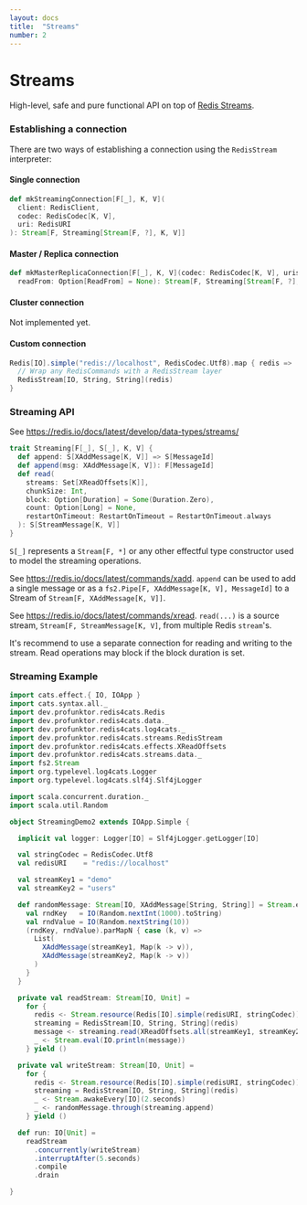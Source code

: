 ```yaml
---
layout: docs
title:  "Streams"
number: 2
---
```


# Streams

High-level, safe and pure functional API on top of [Redis Streams](https://redis.io/topics/streams-intro).

### Establishing a connection

There are two ways of establishing a connection using the `RedisStream` interpreter:

#### Single connection

```scala
def mkStreamingConnection[F[_], K, V](
  client: RedisClient,
  codec: RedisCodec[K, V],
  uri: RedisURI
): Stream[F, Streaming[Stream[F, ?], K, V]]
```

#### Master / Replica connection

```scala
def mkMasterReplicaConnection[F[_], K, V](codec: RedisCodec[K, V], uris: RedisURI*)(
  readFrom: Option[ReadFrom] = None): Stream[F, Streaming[Stream[F, ?], K, V]]
```

#### Cluster connection

Not implemented yet.

#### Custom connection

```scala
Redis[IO].simple("redis://localhost", RedisCodec.Utf8).map { redis =>
  // Wrap any RedisCommands with a RedisStream layer
  RedisStream[IO, String, String](redis)
}
```

### Streaming API

See https://redis.io/docs/latest/develop/data-types/streams/

```scala
trait Streaming[F[_], S[_], K, V] {
  def append: S[XAddMessage[K, V]] => S[MessageId]
  def append(msg: XAddMessage[K, V]): F[MessageId]
  def read(
    streams: Set[XReadOffsets[K]],
    chunkSize: Int,
    block: Option[Duration] = Some(Duration.Zero),
    count: Option[Long] = None,
    restartOnTimeout: RestartOnTimeout = RestartOnTimeout.always
  ): S[StreamMessage[K, V]]
}
```

`S[_]` represents a `Stream[F, *]` or any other effectful type constructor used to model the streaming operations.

See https://redis.io/docs/latest/commands/xadd.
`append` can be used to add a single message or as a `fs2.Pipe[F, XAddMessage[K, V], MessageId]` to a Stream of `Stream[F, XAddMessage[K, V]]`.

See https://redis.io/docs/latest/commands/xread.
`read(...)` is a source stream, `Stream[F, StreamMessage[K, V]`, from multiple Redis `stream`'s.

It's recommend to use a separate connection for reading and writing to the stream. Read operations may block if the
block duration is set.

### Streaming Example

```scala mdoc:silent
import cats.effect.{ IO, IOApp }
import cats.syntax.all._
import dev.profunktor.redis4cats.Redis
import dev.profunktor.redis4cats.data._
import dev.profunktor.redis4cats.log4cats._
import dev.profunktor.redis4cats.streams.RedisStream
import dev.profunktor.redis4cats.effects.XReadOffsets
import dev.profunktor.redis4cats.streams.data._
import fs2.Stream
import org.typelevel.log4cats.Logger
import org.typelevel.log4cats.slf4j.Slf4jLogger

import scala.concurrent.duration._
import scala.util.Random

object StreamingDemo2 extends IOApp.Simple {

  implicit val logger: Logger[IO] = Slf4jLogger.getLogger[IO]

  val stringCodec = RedisCodec.Utf8
  val redisURI    = "redis://localhost"

  val streamKey1 = "demo"
  val streamKey2 = "users"

  def randomMessage: Stream[IO, XAddMessage[String, String]] = Stream.evals {
    val rndKey   = IO(Random.nextInt(1000).toString)
    val rndValue = IO(Random.nextString(10))
    (rndKey, rndValue).parMapN { case (k, v) =>
      List(
        XAddMessage(streamKey1, Map(k -> v)),
        XAddMessage(streamKey2, Map(k -> v))
      )
    }
  }

  private val readStream: Stream[IO, Unit] =
    for {
      redis <- Stream.resource(Redis[IO].simple(redisURI, stringCodec))
      streaming = RedisStream[IO, String, String](redis)
      message <- streaming.read(XReadOffsets.all(streamKey1, streamKey2))
      _ <- Stream.eval(IO.println(message))
    } yield ()

  private val writeStream: Stream[IO, Unit] =
    for {
      redis <- Stream.resource(Redis[IO].simple(redisURI, stringCodec))
      streaming = RedisStream[IO, String, String](redis)
      _ <- Stream.awakeEvery[IO](2.seconds)
      _ <- randomMessage.through(streaming.append)
    } yield ()

  def run: IO[Unit] =
    readStream
      .concurrently(writeStream)
      .interruptAfter(5.seconds)
      .compile
      .drain

}
```

